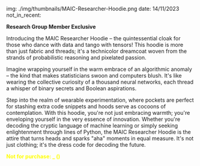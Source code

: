 img: ./img/thumbnails/MAIC-Researcher-Hoodie.png
date: 14/11/2023
not_in_recent:

**Research Group Member Exclusive**

Introducing the MAIC Researcher Hoodie – the quintessential cloak for those who dance with data and tango with tensors! This hoodie is more than just fabric and threads; it's a technicolor dreamcoat woven from the strands of probabilistic reasoning and pixelated passion.

Imagine wrapping yourself in the warm embrace of an algorithmic anomaly – the kind that makes statisticians swoon and computers blush. It's like wearing the collective curiosity of a thousand neural networks, each thread a whisper of binary secrets and Boolean aspirations.

Step into the realm of wearable experimentation, where pockets are perfect for stashing extra code snippets and hoods serve as cocoons of contemplation. With this hoodie, you're not just embracing warmth; you're enveloping yourself in the very essence of innovation. Whether you're decoding the cryptic language of machine learning or simply seeking enlightenment through lines of Python, the MAIC Researcher Hoodie is the attire that turns heads and sparks "aha" moments in equal measure. It's not just clothing; it's the dress code for decoding the future.


<span style="color: yellow; font-weight: bold;">Not for purchase: _ () </span>